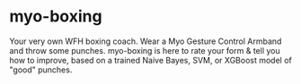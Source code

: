 # myo-boxing
Your very own WFH boxing coach. Wear a Myo Gesture Control Armband and throw some punches.
myo-boxing is here to rate your form & tell you how to improve, based on a trained Naive Bayes, SVM, or XGBoost model of "good" punches.

